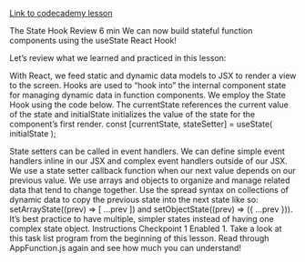 [Link to codecademy lesson](https://www.codecademy.com/courses/react-101/lessons/the-state-hook/exercises/review)

The State Hook
Review
6 min
We can now build stateful function components using the useState React Hook!

Let’s review what we learned and practiced in this lesson:

With React, we feed static and dynamic data models to JSX to render a view to the screen.
Hooks are used to “hook into” the internal component state for managing dynamic data in function components.
We employ the State Hook using the code below. The currentState references the current value of the state and initialState initializes the value of the state for the component’s first render.
const [currentState, stateSetter] = useState( initialState );

State setters can be called in event handlers.
We can define simple event handlers inline in our JSX and complex event handlers outside of our JSX.
We use a state setter callback function when our next value depends on our previous value.
We use arrays and objects to organize and manage related data that tend to change together.
Use the spread syntax on collections of dynamic data to copy the previous state into the next state like so: setArrayState((prev) => [ ...prev ]) and setObjectState((prev) => ({ ...prev })).
It’s best practice to have multiple, simpler states instead of having one complex state object.
Instructions
Checkpoint 1 Enabled
1.
Take a look at this task list program from the beginning of this lesson. Read through AppFunction.js again and see how much you can understand!
